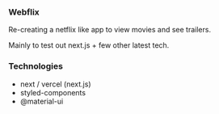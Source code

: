### Webflix

Re-creating a netflix like app to view movies and see trailers.

Mainly to test out next.js + few other latest tech.

### Technologies

- next / vercel (next.js)
- styled-components 
- @material-ui
